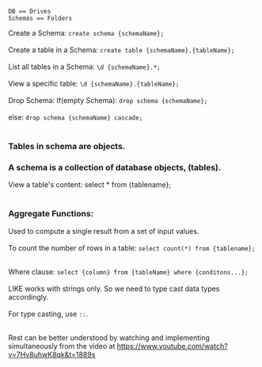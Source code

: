 `DB == Drives` <br>
`Schemas == Folders`

Create a Schema: `create schema {schemaName};`<br><br>
Create a table in a Schema: `create table {schemaName}.{tableName};`<br><br>
List all tables in a Schema: `\d {schemaName}.*;`<br><br>
View a specific table: `\d {schemaName}.{tableName};`<br><br>
Drop Schema: If(empty Schema): `drop schema {schemaName};`<br><br>
else: `drop schema {schemaName} cascade;`<br><br>

### Tables in schema are objects.

### A schema is a collection of database objects, (tables).

View a table's content: select \* from {tablename};<br><br>

### Aggregate Functions:

Used to compute a single result from a set of input values.<br><br>
To count the number of rows in a table: `select count(*) from {tablename};`<br><br>

Where clause: `select {column} from {tableName} where {conditons...};`<br><br>
LIKE works with strings only. So we need to type cast data types accordingly.<br><br>
For type casting, use `::`.<br><br>

Rest can be better understood by watching and implementing simultaneously from the video at https://www.youtube.com/watch?v=7Hv8uhwK8qk&t=1889s